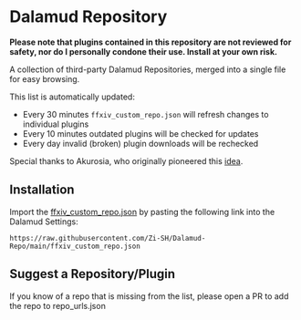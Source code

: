 # Dalamud Repository

**Please note that plugins contained in this repository are not reviewed for safety, nor do I personally condone their use. Install at your own risk.**


A collection of third-party Dalamud Repositories, merged into a single file for easy browsing.

This list is automatically updated:
- Every 30 minutes `ffxiv_custom_repo.json` will refresh changes to individual plugins
- Every 10 minutes outdated plugins will be checked for updates
- Every day invalid (broken) plugin downloads will be rechecked

Special thanks to Akurosia, who originally pioneered this [idea](https://github.com/Akurosia/MyCustomDalamudPluginRepoCollection).

## Installation

Import the [ffxiv_custom_repo.json](https://raw.githubusercontent.com/Zi-SH/Dalamud-Repo/main/ffxiv_custom_repo.json) by pasting the following link into the Dalamud Settings:

`https://raw.githubusercontent.com/Zi-SH/Dalamud-Repo/main/ffxiv_custom_repo.json`

## Suggest a Repository/Plugin
If you know of a repo that is missing from the list, please open a PR to add the repo to repo_urls.json
